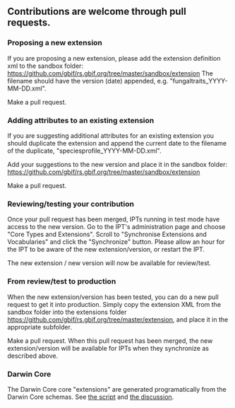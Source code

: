 ## Contributions are welcome through pull requests.

### Proposing a new extension
If you are proposing a new extension, please add the extension definition xml to the sandbox folder: https://github.com/gbif/rs.gbif.org/tree/master/sandbox/extension
The filename should have the version (date) appended, e.g. "fungaltraits_YYYY-MM-DD.xml".

Make a pull request.

### Adding attributes to an existing extension
If you are suggesting additional attributes for an existing extension you should duplicate the extension and append the current date to the filename of the duplicate, "speciesprofile_YYYY-MM-DD.xml".

Add your suggestions to the new version and place it in the sandbox folder: https://github.com/gbif/rs.gbif.org/tree/master/sandbox/extension

Make a pull request.

### Reviewing/testing your contribution
Once your pull request has been merged, IPTs running in test mode have access to the new version.
Go to the IPT's administration page and choose "Core Types and Extensions". Scroll to "Synchronise Extensions and Vocabularies" and click the "Synchronize" button. Please allow an hour for the IPT to be aware of the new extension/version, or restart the IPT.

The new extension / new version will now be available for review/test.

### From review/test to production
When the new extension/version has been tested, you can do a new pull request to get it into production. Simply copy the extension XML from the sandbox folder into the extensions folder https://github.com/gbif/rs.gbif.org/tree/master/extension, and place it in the appropriate subfolder.

Make a pull request. When this pull request has been merged, the new extension/version will be available for IPTs when they synchronize as described above.

### Darwin Core

The Darwin Core core "extensions" are generated programatically from the Darwin Core schemas.  See [the script](https://github.com/tdwg/dwc/blob/master/build/build_extension.py) and [the discussion](https://github.com/gbif/rs.gbif.org/issues/21#issuecomment-900490420).
